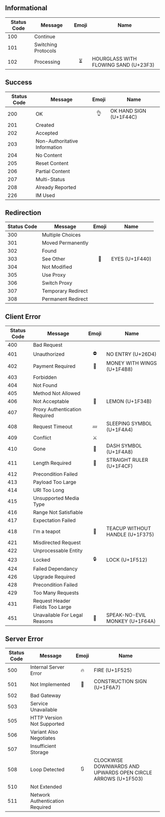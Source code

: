 ## Informational

| Status Code   | Message                         | Emoji   | Name                                                         |
| ------------- | -------------                   | :-----: | ------------------------------------------------------------ |
| 100           | Continue                        |         |                                                              |
| 101           | Switching Protocols             |         |                                                              |
| 102           | Processing                      | ⏳       | HOURGLASS WITH FLOWING SAND (U+23F3)                         |

## Success

| Status Code   | Message                         | Emoji   | Name                                                         |
| ------------- | -------------                   | :-----: | ----------------------------------------------------------- |
| 200           | OK                              | 👌       | OK HAND SIGN (U+1F44C)                                       |
| 201           | Created                         |         |                                                              |
| 202           | Accepted                        |         |                                                              |
| 203           | Non-Authoritative Information   |         |                                                              |
| 204           | No Content                      |         |                                                              |
| 205           | Reset Content                   |         |                                                              |
| 206           | Partial Content                 |         |                                                              |
| 207           | Multi-Status                    |         |                                                              |
| 208           | Already Reported                |         |                                                              |
| 226           | IM Used                         |         |                                                              |

## Redirection

| Status Code   | Message                         | Emoji   | Name                                                         |
| ------------- | -------------                   | :-----: | -----------------------------------------------------------  |
| 300           | Multiple Choices                |         |                                                              |
| 301           | Moved Permanently               |         |                                                              |
| 302           | Found                           |         |                                                              |
| 303           | See Other                       | 👀       | EYES (U+1F440)                                               |
| 304           | Not Modified                    |         |                                                              |
| 305           | Use Proxy                       |         |                                                              |
| 306           | Switch Proxy                    |         |                                                              |
| 307           | Temporary Redirect              |         |                                                              |
| 308           | Permanent Redirect              |         |                                                              |


## Client Error

| Status Code   | Message                         | Emoji   | Name                                                         |
| ------------- | -------------                   | :-----: | -----------------------------------------------------------  |
| 400           | Bad Request                     |         |                                                              |
| 401           | Unauthorized                    | ⛔       | NO ENTRY (U+26D4)                                            |
| 402           | Payment Required                | 💸       | MONEY WITH WINGS (U+1F4B8)                                   |
| 403           | Forbidden                       |         |                                                              |
| 404           | Not Found                       |         |                                                              |
| 405           | Method Not Allowed              |         |                                                              |
| 406           | Not Acceptable                  | 🍋       | LEMON (U+1F34B)                                              |
| 407           | Proxy Authentication Required   |         |                                                              |
| 408           | Request Timeout                 | 💤       | SLEEPING SYMBOL (U+1F4A4)                                    |
| 409           | Conflict                        | ⚔️       |                                                              |
| 410           | Gone                            | 💨       | DASH SYMBOL (U+1F4A8)                                        |
| 411           | Length Required                 | 📏       | STRAIGHT RULER (U+1F4CF)                                     |
| 412           | Precondition Failed             |         |                                                              |
| 413           | Payload Too Large               |         |                                                              |
| 414           | URI Too Long                    |         |                                                              |
| 415           | Unsupported Media Type          |         |                                                              |
| 416           | Range Not Satisfiable           |         |                                                              |
| 417           | Expectation Failed              |         |                                                              |
| 418           | I'm a teapot                    | 🍵       | TEACUP WITHOUT HANDLE (U+1F375)                              |
| 421           | Misdirected Request             |         |                                                              |
| 422           | Unprocessable Entity            |         |                                                              |
| 423           | Locked                          | 🔒       | LOCK (U+1F512)                                               |
| 424           | Failed Dependancy               |         |                                                              |
| 426           | Upgrade Required                |         |                                                              |
| 428           | Precondition Failed             |         |                                                              |
| 429           | Too Many Requests               |         |                                                              |
| 431           | Request Header Fields Too Large |         |                                                              |
| 451           | Unavailable For Legal Reasons   | 🙊       | SPEAK-NO-EVIL MONKEY (U+1F64A)                               |
## Server Error

| Status Code   | Message                         | Emoji   | Name                                                         |
| ------------- | -------------                   | :-----: | -----------------------------------------------------------  |
| 500           | Internal Server Error           | 🔥       | FIRE (U+1F525)                                               |
| 501           | Not Implemented                 | 🚧       | CONSTRUCTION SIGN (U+1F6A7)                                  |
| 502           | Bad Gateway                     |         |                                                              |
| 503           | Service Unavailable             |         |                                                              |
| 505           | HTTP Version Not Supported      |         |                                                              |
| 506           | Variant Also Negotiates         |         |                                                              |
| 507           | Insufficient Storage            |         |                                                              |
| 508           | Loop Detected                   | 🔃       | CLOCKWISE DOWNWARDS AND UPWARDS OPEN CIRCLE ARROWS (U+1F503) |
| 510           | Not Extended                    |         |                                                              |
| 511           | Network Authentication Required |         |                                                              |
